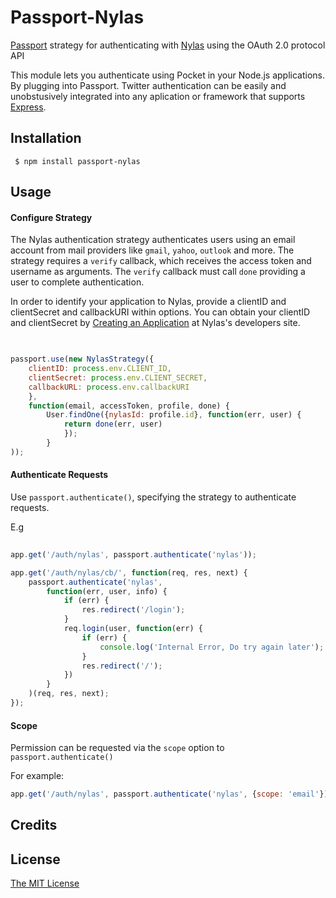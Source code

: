 # Passport-Nylas

[Passport](http://passportjs.org) strategy for authenticating with [Nylas](https://nylas.com) using the OAuth 2.0 protocol API

This module lets you authenticate using Pocket in your Node.js applications.
By plugging into Passport. Twitter authentication can be easily and unobstusively integrated into any aplication or framework that supports [Express](http://expressjs.com).

## Installation

` $ npm install passport-nylas`


## Usage

#### Configure Strategy

The Nylas authentication strategy authenticates users using an email account from mail providers like `gmail`, `yahoo`, `outlook` and more.
The strategy requires a `verify` callback, which receives the access token and username as arguments. The `verify` callback must call `done` providing a user to complete authentication.

In order to identify your application to Nylas, provide a clientID and clientSecret and callbackURI within options.
You can obtain your clientID and clientSecret by [Creating an Application](https://nylas.com/developers) at Nylas's developers site.

```js
	

passport.use(new NylasStrategy({
	clientID: process.env.CLIENT_ID,
	clientSecret: process.env.CLIENT_SECRET,
	callbackURL: process.env.callbackURI
	},
	function(email, accessToken, profile, done) {
		User.findOne({nylasId: profile.id}, function(err, user) {
			return done(err, user)
			});
		}
));

```


#### Authenticate Requests

Use `passport.authenticate()`, specifying the strategy to authenticate requests.

E.g

```js
	
app.get('/auth/nylas', passport.authenticate('nylas'));

app.get('/auth/nylas/cb/', function(req, res, next) {
	passport.authenticate('nylas',
		function(err, user, info) {
			if (err) {
				res.redirect('/login');
			}
			req.login(user, function(err) {
				if (err) {
					console.log('Internal Error, Do try again later');
				}
				res.redirect('/');
			})
		}
	)(req, res, next);
});

```


#### Scope

Permission can be requested via the `scope` option to `passport.authenticate()`

For example:
```js
app.get('/auth/nylas', passport.authenticate('nylas', {scope: 'email'}));

```

## Credits


## License

[The MIT License](http;//opensource,org/licenses/MIT)
